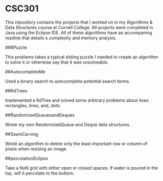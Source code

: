 # CSC301

This repository contains the projects that I worked on in my Algorithms & Data Structures course at Cornell College.  All projects were completed in Java using the Eclipse IDE. All of these algorithms have an accompaning readme that details a complexity and memory analysis.

##8Puzzle

This problems takes a typical sliding puzzle I needed to create an algorithm to solve it or otherwise say that it was unsolveable.

##AutocompleteMe

Used a binary search to autocomplete potential search terms.

##KdTrees

Implemented a KdTree and solved some arbitrary problems about lines rectangles, lines, and, dots.

##RandomizedQueuesandDeques

Wrote my own RandomizedQueue and Deque data structures.

##SeamCarving

Wrote an algorithm to delete only the least important row or column of pixels when resizing an image.

##percolationEclipse

Take a NxN grid with either open or closed spaces.  If water is poured in the top, will it percolate to the bottom.
